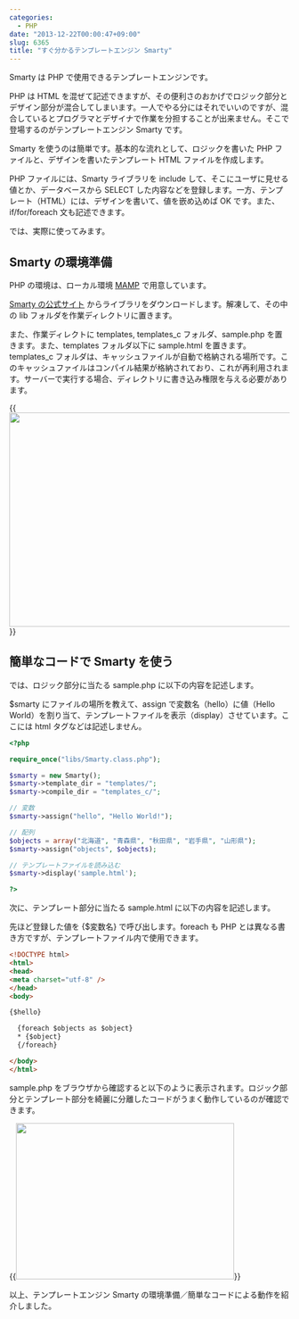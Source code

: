```yaml
---
categories:
  - PHP
date: "2013-12-22T00:00:47+09:00"
slug: 6365
title: "すぐ分かるテンプレートエンジン Smarty"
---
```


Smarty は PHP で使用できるテンプレートエンジンです。

PHP は HTML を混ぜて記述できますが、その便利さのおかげでロジック部分とデザイン部分が混合してしまいます。一人でやる分にはそれでいいのですが、混合しているとプログラマとデザイナで作業を分担することが出来ません。そこで登場するのがテンプレートエンジン Smarty です。

Smarty を使うのは簡単です。基本的な流れとして、ロジックを書いた PHP ファイルと、デザインを書いたテンプレート HTML ファイルを作成します。

PHP ファイルには、Smarty ライブラリを include して、そこにユーザに見せる値とか、データベースから SELECT した内容などを登録します。一方、テンプレート（HTML）には、デザインを書いて、値を嵌め込めば OK です。また、if/for/foreach 文も記述できます。

では、実際に使ってみます。

## Smarty の環境準備

PHP の環境は、ローカル環境 [MAMP](http://rakuishi.com/archives/6299/) で用意しています。

[Smarty の公式サイト](http://www.smarty.net/) からライブラリをダウンロードします。解凍して、その中の lib フォルダを作業ディレクトリに置きます。

また、作業ディレクトに templates, templates_c フォルダ、sample.php を置きます。また、templates フォルダ以下に sample.html を置きます。templates_c フォルダは、キャッシュファイルが自動で格納される場所です。このキャッシュファイルはコンパイル結果が格納されており、これが再利用されます。サーバーで実行する場合、ディレクトリに書き込み権限を与える必要があります。

{{<img alt="" src="/images/2013/12/6365_1.png" width="640" height="384">}}

## 簡単なコードで Smarty を使う

では、ロジック部分に当たる sample.php に以下の内容を記述します。

$smarty にファイルの場所を教えて、assign で変数名（hello）に値（Hello World）を割り当て、テンプレートファイルを表示（display）させています。ここには html タグなどは記述しません。

```php
<?php

require_once("libs/Smarty.class.php");

$smarty = new Smarty();
$smarty->template_dir = "templates/";
$smarty->compile_dir = "templates_c/";

// 変数
$smarty->assign("hello", "Hello World!");

// 配列
$objects = array("北海道", "青森県", "秋田県", "岩手県", "山形県");
$smarty->assign("objects", $objects);

// テンプレートファイルを読み込む
$smarty->display('sample.html');

?>
```

次に、テンプレート部分に当たる sample.html に以下の内容を記述します。

先ほど登録した値を {$変数名} で呼び出します。foreach も PHP とは異なる書き方ですが、テンプレートファイル内で使用できます。

```html
<!DOCTYPE html>
<html>
<head>
<meta charset="utf-8" />
</head>
<body>

{$hello}

  {foreach $objects as $object}
  * {$object}
  {/foreach}

</body>
</html>
```

sample.php をブラウザから確認すると以下のように表示されます。ロジック部分とテンプレート部分を綺麗に分離したコードがうまく動作しているのが確認できます。

{{<img alt="" src="/images/2013/12/6365_2.png" width="392" height="280">}}

以上、テンプレートエンジン Smarty の環境準備／簡単なコードによる動作を紹介しました。
